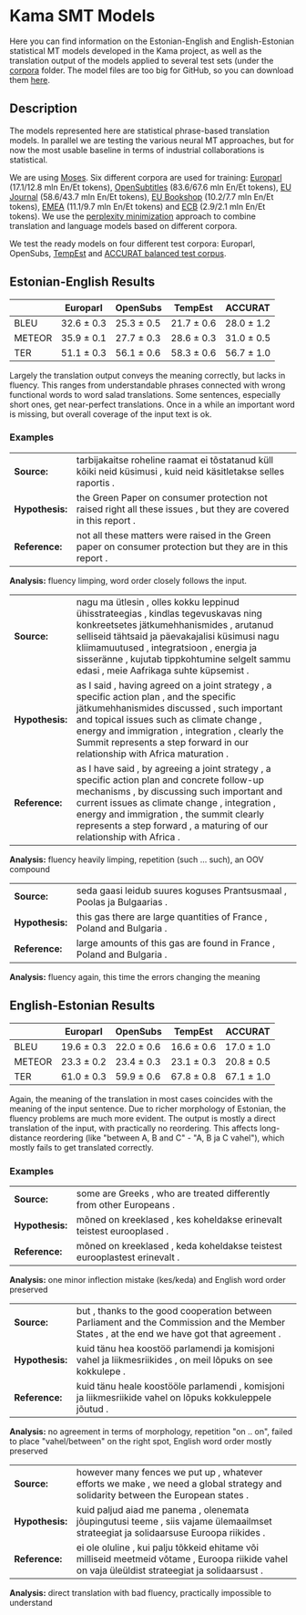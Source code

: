 # Kama SMT Models

Here you can find information on the Estonian-English and English-Estonian statistical MT models developed in the Kama project, as well as the translation output of the models applied to several test sets (under the [corpora](http://github.com/fishel/kama/tree/master/corpora) folder. The model files are too big for GitHub, so you can download them [here](http://statmt.ut.ee/kama).

## Description

The models represented here are statistical phrase-based translation models. In parallel we are testing the various neural MT approaches, but for now the most usable baseline in terms of industrial collaborations is statistical.

We are using [Moses](http://statmt.org/moses). Six different corpora are used for training: [Europarl](http://statmt.org/europarl) (17.1/12.8 mln En/Et tokens), [OpenSubtitles](http://opus.lingfil.uu.se/OpenSubtitles2016.php) (83.6/67.6 mln En/Et tokens), [EU Journal](https://ec.europa.eu/jrc/en/language-technologies) (58.6/43.7 mln En/Et tokens), [EU Bookshop](http://opus.lingfil.uu.se/EUbookshop.php) (10.2/7.7 mln En/Et tokens), [EMEA](http://opus.lingfil.uu.se/EMEA.php) (11.1/9.7 mln En/Et tokens) and [ECB](http://opus.lingfil.uu.se/ECB.php) (2.9/2.1 mln En/Et tokens). We use the [perplexity minimization](http://www.aclweb.org/anthology/E12-1055.pdf) approach to combine translation and language models based on different corpora.

We test the ready models on four different test corpora: Europarl, OpenSubs, [TempEst](http://statmt.ut.ee/) and [ACCURAT balanced test corpus](http://metashare.elda.org/repository/browse/accurat-balanced-test-corpus-for-under-resourced-languages/09cf87927ef211e5aa3b001dd8b71c662b9642e71de848dd9e5c92c0ee97dd1d/).

## Estonian-English Results

|      | Europarl | OpenSubs | TempEst | ACCURAT |
|---   |---|---|---|---|
|BLEU  | 32.6 ± 0.3 | 25.3 ± 0.5 | 21.7 ± 0.6 | 28.0 ± 1.2 |
|METEOR| 35.9 ± 0.1 | 27.7 ± 0.3 | 28.6 ± 0.3 | 31.0 ± 0.5 |
|TER   | 51.1 ± 0.3 | 56.1 ± 0.6 | 58.3 ± 0.6 | 56.7 ± 1.0 |

Largely the translation output conveys the meaning correctly, but lacks in fluency. This ranges from understandable phrases connected with wrong functional words to word salad translations. Some sentences, especially short ones, get near-perfect translations. Once in a while an important word is missing, but overall coverage of the input text is ok.

### Examples

|    |     |
| ------------ | ---------- |
| **Source:**         |    tarbijakaitse roheline raamat ei tõstatanud küll kõiki neid küsimusi , kuid neid käsitletakse selles raportis . |
| **Hypothesis:**     |    the Green Paper on consumer protection not raised right all these issues , but they are covered in this report . |
| **Reference:**      |    not all these matters were raised in the Green paper on consumer protection but they are in this report . |
**Analysis:** fluency limping, word order closely follows the input.

|    |     |
| ------------ | ---------- |
| **Source:**         |    nagu ma ütlesin , olles kokku leppinud ühisstrateegias , kindlas tegevuskavas ning konkreetsetes jätkumehhanismides , arutanud selliseid tähtsaid ja päevakajalisi küsimusi nagu kliimamuutused , integratsioon , energia ja sisseränne , kujutab tippkohtumine selgelt sammu edasi , meie Aafrikaga suhte küpsemist . |
| **Hypothesis:**     |    as I said , having agreed on a joint strategy , a specific action plan , and the specific jätkumehhanismides discussed , such important and topical issues such as climate change , energy and immigration , integration , clearly the Summit represents a step forward in our relationship with Africa maturation . |
| **Reference:**      |    as I have said , by agreeing a joint strategy , a specific action plan and concrete follow-up mechanisms , by discussing such important and current issues as climate change , integration , energy and immigration , the summit clearly represents a step forward , a maturing of our relationship with Africa . |
**Analysis:** fluency heavily limping, repetition (such ... such), an OOV compound

|    |    |
| ----- | ----- |
| **Source:** |              seda gaasi leidub suures koguses Prantsusmaal , Poolas ja Bulgaarias . |
| **Hypothesis:** |        this gas there are large quantities of France , Poland and Bulgaria . |
| **Reference:** |           large amounts of this gas are found in France , Poland and Bulgaria . |
**Analysis:** fluency again, this time the errors changing the meaning

## English-Estonian Results

|      | Europarl | OpenSubs | TempEst | ACCURAT |
|---   |---|---|---|---|
|BLEU  | 19.6 ± 0.3 | 22.0 ± 0.6 | 16.6 ± 0.6 | 17.0 ± 1.0 |
|METEOR| 23.3 ± 0.2 | 23.4 ± 0.3 | 23.1 ± 0.3 | 20.8 ± 0.5 |
|TER   | 61.0 ± 0.3 | 59.9 ± 0.6 | 67.8 ± 0.8 | 67.1 ± 1.0 |

Again, the meaning of the translation in most cases coincides with the meaning of the input sentence. Due to richer morphology of Estonian, the fluency problems are much more evident. The output is mostly a direct translation of the input, with practically no reordering. This affects long-distance reordering (like "between A, B and C" - "A, B ja C vahel"), which mostly fails to get translated correctly.

### Examples

|    |    |
| ----- | ----- |
| **Source:** |              some are Greeks , who are treated differently from other Europeans . |
| **Hypothesis:** |        mõned on kreeklased , kes koheldakse erinevalt teistest eurooplased . |
| **Reference:** |           mõned on kreeklased , keda koheldakse teistest eurooplastest erinevalt . |
**Analysis:**  one minor inflection mistake (kes/keda) and English word order preserved

|    |    |
| ----- | ----- |
| **Source:** |              but , thanks to the good cooperation between Parliament and the Commission and the Member States , at the end we have got that agreement . |
| **Hypothesis:** |        kuid tänu hea koostöö parlamendi ja komisjoni vahel ja liikmesriikides , on meil lõpuks on see kokkulepe . |
| **Reference:** |           kuid tänu heale koostööle parlamendi , komisjoni ja liikmesriikide vahel on lõpuks kokkuleppele jõutud . |
**Analysis:** no agreement in terms of morphology, repetition "on .. on", failed to place "vahel/between" on the right spot, English word order mostly preserved

|    |    |
| ----- | ----- |
| **Source:** |              however many fences we put up , whatever efforts we make , we need a global strategy and solidarity between the European states .
| **Hypothesis:** |        kuid paljud aiad me panema , olenemata jõupingutusi teeme , siis vajame ülemaailmset strateegiat ja solidaarsuse Euroopa riikides .
| **Reference:** |           ei ole oluline , kui palju tõkkeid ehitame või milliseid meetmeid võtame , Euroopa riikide vahel on vaja üleüldist strateegiat ja solidaarsust .
**Analysis:** direct translation with bad fluency, practically impossible to understand
